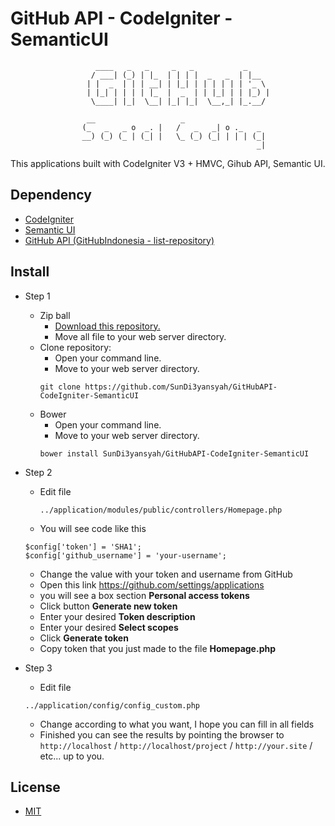 GitHub API - CodeIgniter - SemanticUI
==================

```
                   ____   _   _     _   _           _     
                  / ___| (_) | |_  | | | |  _   _  | |__  
                 | |  _  | | | __| | |_| | | | | | | '_ \ 
                 | |_| | | | | |_  |  _  | | |_| | | |_) |
                  \____| |_|  \__| |_| |_|  \__,_| |_.__/ 
                                                          
                 __                   _                   
                (_   _   _ o  _. |   /   _   _| o ._   _  
                __) (_) (_ | (_| |   \_ (_) (_| | | | (_| 
                                                       _| 

```

This applications built with CodeIgniter V3 + HMVC, Gihub API, Semantic UI.

## Dependency

- [CodeIgniter](https://github.com/bcit-ci/CodeIgniter)
- [Semantic UI](https://github.com/Semantic-Org/Semantic-UI)
- [GitHub API (GitHubIndonesia - list-repository)](https://github.com/GitHubIndonesia/list-repository)

## Install

- Step 1
    - Zip ball
        - [Download this repository.](https://github.com/SunDi3yansyah/GitHubAPI-CodeIgniter-SemanticUI/archive/master.zip)
        - Move all file to your web server directory.
    - Clone repository:
        - Open your command line.
        - Move to your web server directory.
        ```
        git clone https://github.com/SunDi3yansyah/GitHubAPI-CodeIgniter-SemanticUI
        ```
    - Bower
        - Open your command line.
        - Move to your web server directory.
        ```
        bower install SunDi3yansyah/GitHubAPI-CodeIgniter-SemanticUI
        ```

- Step 2
    - Edit file
        ```
        ../application/modules/public/controllers/Homepage.php
        ```
    - You will see code like this
    ```
    $config['token'] = 'SHA1';
    $config['github_username'] = 'your-username';
    ```
    - Change the value with your token and username from GitHub
    - Open this link https://github.com/settings/applications
    - you will see a box section __Personal access tokens__
    - Click button __Generate new token__
    - Enter your desired __Token description__
    - Enter your desired __Select scopes__
    - Click __Generate token__
    - Copy token that you just made to the file __Homepage.php__
- Step 3
    - Edit file
    ```
    ../application/config/config_custom.php
    ```
    - Change according to what you want, I hope you can fill in all fields
    - Finished you can see the results by pointing the browser to `http://localhost` / `http://localhost/project` / `http://your.site` / etc... up to you.

## License
- [MIT](LICENSE)